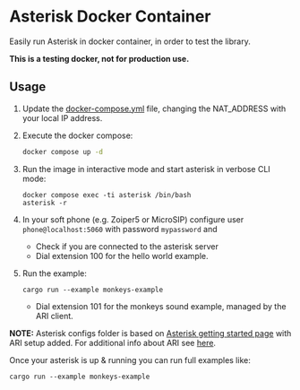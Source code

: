 # Asterisk Docker Container

Easily run Asterisk in docker container, in order to test the library.

**This is a testing docker, not for production use.**

## Usage
1) Update the [docker-compose.yml](docker-compose.yml) file, changing the NAT_ADDRESS with your local IP address.

2) Execute the docker compose:

    ```bash
    docker compose up -d  
    ```

3) Run the image in interactive mode and start asterisk in verbose CLI mode:
    ```
    docker compose exec -ti asterisk /bin/bash 
    asterisk -r
    ```
4) In your soft phone (e.g. Zoiper5 or MicroSIP) configure user `phone@localhost:5060` with password `mypassword` and 
   - Check if you are connected to the asterisk server
   - Dial extension 100 for the hello world example.

5) Run the example:
    ```
    cargo run --example monkeys-example
    ```
   - Dial extension 101 for the monkeys sound example, managed by the ARI client.


**NOTE:** Asterisk configs folder is based on [Asterisk getting started page](https://docs.asterisk.org/Getting-Started/Hello-World) with ARI setup added.
For additional info about ARI see [here](https://docs.asterisk.org/Configuration/Interfaces/Asterisk-REST-Interface-ARI/Getting-Started-with-ARI).


Once your asterisk is up & running you can run full examples like:
```
cargo run --example monkeys-example
```